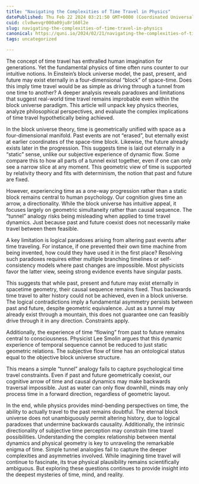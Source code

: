 ```yaml
---
title: "Navigating the Complexities of Time Travel in Physics"
datePublished: Thu Feb 22 2024 03:21:50 GMT+0000 (Coordinated Universal Time)
cuid: clv8wevqr000a09ju8r160l2e
slug: navigating-the-complexities-of-time-travel-in-physics
canonical: https://quni.io/2024/02/21/navigating-the-complexities-of-time-travel-in-physics/
tags: uncategorized

---
```


The concept of time travel has enthralled human imagination for generations. Yet the fundamental physics of time often runs counter to our intuitive notions. In Einstein’s block universe model, the past, present, and future may exist eternally in a four-dimensional “block” of space-time. Does this imply time travel would be as simple as driving through a tunnel from one time to another? A deeper analysis reveals paradoxes and limitations that suggest real-world time travel remains improbable even within the block universe paradigm. This article will unpack key physics theories, analyze philosophical perspectives, and evaluate the complex implications of time travel hypothetically being achieved.

In the block universe theory, time is geometrically unified with space as a four-dimensional manifold. Past events are not “erased”, but eternally exist at earlier coordinates of the space-time block. Likewise, the future already exists later in the progression. This suggests time is laid out eternally in a “static” sense, unlike our subjective experience of dynamic flow. Some compare this to how all parts of a tunnel exist together, even if one can only see a narrow slice at any moment. This geometric view of time is supported by relativity theory and fits with determinism, the notion that past and future are fixed.

However, experiencing time as a one-way progression rather than a static block remains central to human psychology. Our cognition gives time an arrow, a directionality. While the block universe has intuitive appeal, it focuses largely on geometric simultaneity rather than causal sequence. The “tunnel” analogy risks being misleading when applied to time travel dynamics. Just because past and future coexist does not necessarily make travel between them feasible.

A key limitation is logical paradoxes arising from altering past events after time traveling. For instance, if one prevented their own time machine from being invented, how could they have used it in the first place? Resolving such paradoxes requires either multiple branching timelines or self-consistency models where past changes are impossible. Most physicists favor the latter view, seeing strong evidence events have singular pasts.

This suggests that while past, present and future may exist eternally in spacetime geometry, their causal sequence remains fixed. Thus backwards time travel to alter history could not be achieved, even in a block universe. The logical contradictions imply a fundamental asymmetry persists between past and future, despite geometric equivalence. Just as a tunnel may already exist through a mountain, this does not guarantee one can feasibly drive through it in any direction. Constraints apply.

Additionally, the experience of time “flowing” from past to future remains central to consciousness. Physicist Lee Smolin argues that this dynamic experience of temporal sequence cannot be reduced to just static geometric relations. The subjective flow of time has an ontological status equal to the objective block universe structure.

This means a simple “tunnel” analogy fails to capture psychological time travel constraints. Even if past and future geometrically coexist, our cognitive arrow of time and causal dynamics may make backwards traversal impossible. Just as water can only flow downhill, minds may only process time in a forward direction, regardless of geometric layout.

In the end, while physics provides mind-bending perspectives on time, the ability to actually travel to the past remains doubtful. The eternal block universe does not unambiguously permit altering history, due to logical paradoxes that undermine backwards causality. Additionally, the intrinsic directionality of subjective time perception may constrain time travel possibilities. Understanding the complex relationship between mental dynamics and physical geometry is key to unraveling the remarkable enigma of time. Simple tunnel analogies fail to capture the deeper complexities and asymmetries involved. While imagining time travel will continue to fascinate, its true physical plausibility remains scientifically ambiguous. But exploring these questions continues to provide insight into the deepest mysteries of time, mind, and reality.